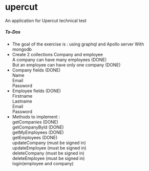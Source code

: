 # upercut
An application for Upercut technical test <br>
##### To-Dos
* The goal of the exercise is : using graphql and Apollo server With mongodb
* Create 2 collections Company and employee<br>
    A company can have many employees (DONE)<br>
    But an employee can have only one company (DONE)
* Company fields (DONE)<br>
Name<br>
Email<br>
Password
* Employee fields (DONE)<br>
Firstname<br>
Lastname<br>
Email<br>
Password
* Methods to implement :<br>
getCompanies (DONE)<br>
getCompanyById (DONE)<br>
getMyEmployees (DONE)<br>
getEmployees (DONE)<br>
updateCompany (must be signed in)<br>
updateEmployee (must be signed in)<br>
deleteCompany (must be signed in)<br>
deleteEmployee (must be signed in)<br>
login(employee and company)